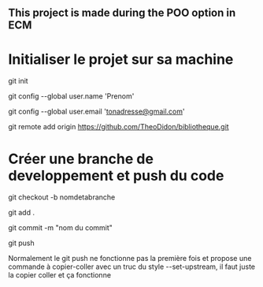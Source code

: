 ## This project is made during the POO option in ECM

# Initialiser le projet sur sa machine
git init

git config --global user.name 'Prenom'

git config --global user.email 'tonadresse@gmail.com'

git remote add origin https://github.com/TheoDidon/bibliotheque.git

# Créer une branche de developpement et push du code

git checkout -b nomdetabranche

git add .

git commit -m "nom du commit"

git push

Normalement le git push ne fonctionne pas la première fois et propose une commande à copier-coller avec un truc du style --set-upstream, il faut juste la copier coller et ça fonctionne
